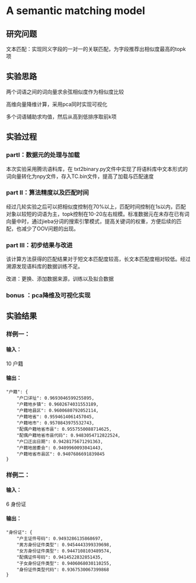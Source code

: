 # A semantic matching model

## 研究问题
文本匹配：实现同义字段的一对一的关联匹配，为字段推荐出相似度最高的topk项

## 实验思路
两个词语之间的词向量求余弦相似度作为相似度比较

高维向量降维计算，采用pca同时实现可视化

多个词语辅助求均值，然后从高到低排序取前k项

## 实验过程
### partⅠ：数据元的处理与加载
本次实验采用腾讯语料库，在 txt2binary.py文件中实现了将语料库中文本形式的词向量转化为npy文件，存入TC.bin文件，提高了加载与匹配速度
### part Ⅱ：算法精度以及匹配时间
经过几轮实验之后可以把相似度控制在70%以上，匹配时间控制在1s以内，匹配对象以较短的词语为主，topk控制在10-20左右规模。标准数据元在未存在已有词向量中时，通过jieba分词的搜索引擎模式，提高关键词的权重，方便后续的匹配，也减少了OOV问题的出现。
### part Ⅲ：初步结果与改进
该计算方法获得的匹配结果对于短文本匹配度较高，长文本匹配度相对较低。经过溯源发现语料库的数据训练不足。

改进：更换、添加数据来源，训练以及拟合数据

### bonus ：pca降维及可视化实现
## 实验结果
### 样例一：

#### 输入：
10 户籍

#### 输出： 


    "户籍": {
        "户口详址": 0.9693046599255895,
        "户籍地乡镇": 0.9602674031553189,
        "户籍地县区": 0.9600680792052114,
        "户籍地省": 0.9594614061457045,
        "户籍地市": 0.9570843975532743,
        "配偶户籍地省市县": 0.9557550088714625,
        "配偶户籍地省市县代码": 0.9483054712822524,
        "户口迁出日期": 0.9428175671291363,
        "户籍地居委会": 0.9409960093041443,
        "户籍地省市县区": 0.9407686691839845
    }



### 样例二：
#### 输入：
6 身份证
#### 输出：


    "身份证": {
        "户主证件号码": 0.9493286135868697,
        "男方身份证件类型": 0.9454443399339698,
        "女方身份证件类型": 0.9447108103489574,
        "配偶证件号码": 0.9414522832851435,
        "子女身份证件类型": 0.9406068030110255,
        "身份证件类型代码": 0.9367530067399868
    }



